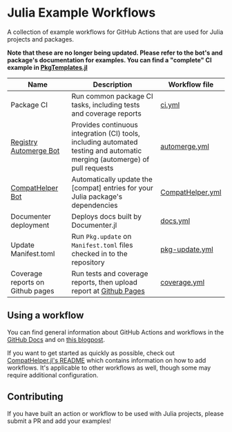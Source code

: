 # Julia Example Workflows

A collection of example workflows for GitHub Actions that are used for Julia projects and packages.

**Note that these are no longer being updated. Please refer to the bot's and package's documentation for examples. You can find a "complete" CI example in [PkgTemplates.jl](https://github.com/invenia/PkgTemplates.jl)**

| Name | Description | Workflow file |
| --- | --- | --- |
| Package CI | Run common package CI tasks, including tests and coverage reports | [ci.yml](https://github.com/invenia/PkgTemplates.jl/blob/master/test/fixtures/DocumenterGitHubActions/.github/workflows/ci.yml) |
| [Registry Automerge Bot](https://github.com/JuliaRegistries/RegistryCI.jl) | Provides continuous integration (CI) tools, including automated testing and automatic merging (automerge) of pull requests |  [automerge.yml](https://github.com/JuliaRegistries/General/blob/master/.github/workflows/automerge.yml)
| [CompatHelper Bot](https://github.com/bcbi/CompatHelper.jl) | Automatically update the [compat] entries for your Julia package's dependencies | [CompatHelper.yml](https://github.com/bcbi/CompatHelper.jl/blob/master/.github/workflows/CompatHelper.yml)
| Documenter deployment | Deploys docs built by Documenter.jl | [docs.yml](https://github.com/fredrikekre/Literate.jl/blob/master/.github/workflows/docs.yml)
| Update Manifest.toml | Run `Pkg.update` on `Manifest.toml` files checked in to the repository | [pkg-update.yml](https://github.com/tkf/Kaleido.jl/blob/master/.github/workflows/pkg-update.yml)
| Coverage reports on Github pages | Run tests and coverage reports, then upload report at [Github Pages](https://devsisters.github.io/JSONPointer.jl/coverage/index)  | [coverage.yml](https://github.com/devsisters/JSONPointer.jl/blob/master/.github/workflows/coverage.yml)


## Using a workflow

You can find general information about GitHub Actions and workflows in the [GitHub Docs](https://help.github.com/en/actions/automating-your-workflow-with-github-actions) and on [this blogpost](https://medium.com/@soumitra.shewale.dev/github-actions-an-introduction-to-ci-819040f2a087).

If you want to get started as quickly as possible, check out [CompatHelper.jl's README](https://github.com/bcbi/CompatHelper.jl#installation) which contains information on how to add workflows. It's applicable to other workflows as well, though some may require additional configuration.

## Contributing

If you have built an action or workflow to be used with Julia projects, please submit a PR and add your examples!

